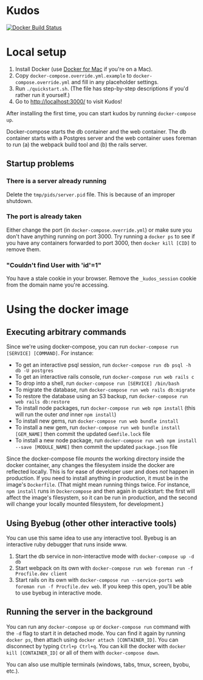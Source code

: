 # Kudos
[![Docker Build Status](https://img.shields.io/docker/build/factual/kudos.svg)](https://hub.docker.com/r/factual/kudos/)

# Local setup
1. Install Docker (use [Docker for Mac](https://docs.docker.com/docker-for-mac/) if you're on a Mac).
1. Copy `docker-compose.override.yml.example` to `docker-compose.override.yml` and fill in any placeholder settings.
1. Run `./quickstart.sh`. (The file has step-by-step descriptions if you'd rather run it yourself.)
1. Go to [http://localhost:3000/](http://localhost:3000/) to visit Kudos!

After installing the first time, you can start kudos by running `docker-compose up`.

Docker-compose starts the db container and the web container. The db container starts with a Postgres server and the web container uses foreman to run (a) the webpack build tool and (b) the rails server.

## Startup problems
### There is a server already running
Delete the `tmp/pids/server.pid` file. This is because of an improper shutdown.

### The port is already taken
Either change the port (in `docker-compose.override.yml`) or make sure you don't have anything running on port 3000. Try running a `docker ps` to see if you have any containers forwarded to port 3000, then `docker kill [CID]` to remove them.

### "Couldn't find User with 'id'=1"
You have a stale cookie in your browser. Remove the `_kudos_session` cookie from the domain name you're accessing.

# Using the docker image

## Executing arbitrary commands
Since we're using docker-compose, you can run `docker-compose run [SERVICE] [COMMAND]`. For instance:

* To get an interactive psql session, run `docker-compose run db psql -h db -U postgres`
* To get an interactive rails console, run `docker-compose run web rails c`
* To drop into a shell, run `docker-compose run [SERVICE] /bin/bash`
* To migrate the database, run `docker-compose run web rails db:migrate`
* To restore the database using an S3 backup, run `docker-compose run web rails db:restore`
* To install node packages, run `docker-compose run web npm install` (this will run the outer *and* inner `npm install`)
* To install new gems, run `docker-compose run web bundle install`
* To install a new gem, run `docker-compose run web bundle install [GEM_NAME]` then commit the updated `Gemfile.lock` file
* To install a new node package, run `docker-compose run web npm install --save [MODULE_NAME]` then commit the updated `package.json` file

Since the docker-compose file *mounts* the working directory inside the docker container, any changes the filesystem inside the docker are reflected locally. This is for ease of developer user and does *not* happen in production. If you need to install anything in production, it must be in the image's `Dockerfile`. (That might mean running things twice. For instance, `npm install` runs in `Dockercompose` and then again in quickstart: the first will affect the image's filesystem, so it can be run in production, and the second will change your locally mounted filesystem, for development.)

## Using Byebug (other other interactive tools)
You can use this same idea to use any interactive tool. Byebug is an interactive ruby debugger that runs inside www.

1. Start the db service in non-interactive mode with `docker-compose up -d db`
1. Start webpack on its own with `docker-compose run web foreman run -f Procfile.dev client`
1. Start rails on its own with `docker-compose run --service-ports web foreman run -f Procfile.dev web`. If you keep this open, you'll be able to use byebug in interactive mode.

## Running the server in the background
You can run any `docker-compose up` or `docker-compose run` command with the `-d` flag to start it in detached mode. You can find it again by running `docker ps`, then attach using `docker attach [CONTAINER_ID]`. You can disconnect by typing `Ctrl+p Ctrl+q`. You can kill the docker with `docker kill [CONTAINER_ID]` or all of them with `docker-compose down`.

You can also use multiple terminals (windows, tabs, tmux, screen, byobu, etc.).
